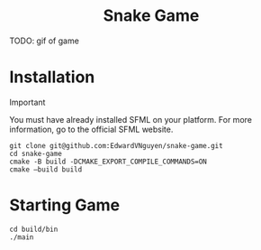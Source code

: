 <div align=center> 
   
   # Snake Game 
</div>

TODO: gif of game

# Installation
> [!IMPORTANT]
> You must have already installed SFML on your platform. For more information, go to the official SFML website.

```
git clone git@github.com:EdwardVNguyen/snake-game.git
cd snake-game
cmake -B build -DCMAKE_EXPORT_COMPILE_COMMANDS=ON
cmake –build build
```
# Starting Game
```
cd build/bin
./main
```
